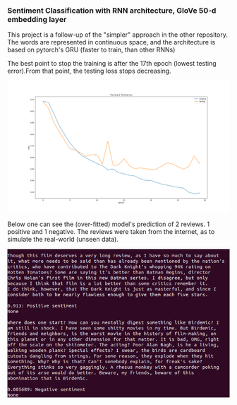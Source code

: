 ### Sentiment Classification with RNN architecture, GloVe 50-d embedding layer

This project is a follow-up of the "simpler" approach in the other repository.
The words are represented in continuous space, and the architecture is based on pytorch's GRU (faster to train, than other RNNs)

The best point to stop the training is after the 17th epoch (lowest testing error).From that point, the testing loss stops decreasing.

![image](training_evaluation.png)

Below one can see the (over-fitted) model's prediction of 2 reviews.
1 positive and 1 negative. The reviews were taken from the internet, as to simulate the real-world (unseen data).

![image](predictions.png)
